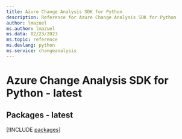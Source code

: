 ```yaml
---
title: Azure Change Analysis SDK for Python
description: Reference for Azure Change Analysis SDK for Python
author: lmazuel
ms.author: lmazuel
ms.data: 02/23/2023
ms.topic: reference
ms.devlang: python
ms.service: changeanalysis
---
```

# Azure Change Analysis SDK for Python - latest
## Packages - latest
[!INCLUDE [packages](change-analysis-index.md)]